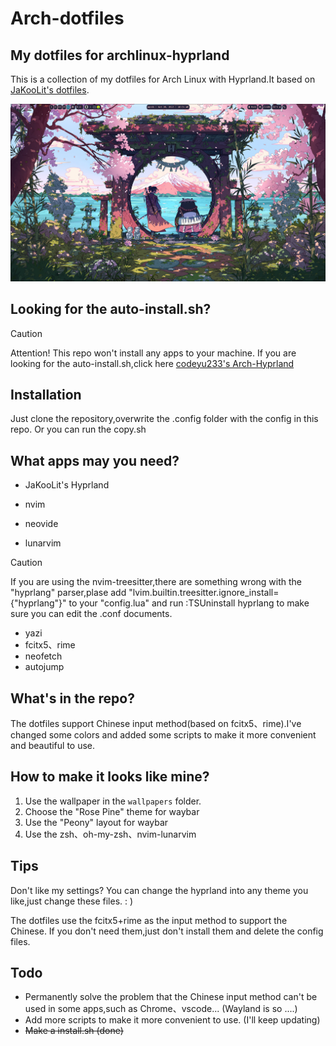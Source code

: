 # Arch-dotfiles
## My dotfiles for archlinux-hyprland
This is a collection of my dotfiles for Arch Linux with Hyprland.It based on [JaKooLit's dotfiles](https://github.com/JaKooLit/Hyprland-Dots/tree/main).

![](./display.png)

## Looking for the auto-install.sh?
> [!CAUTION]
> Attention! This repo won't install any apps to your machine.
If you are looking for the auto-install.sh,click here [codeyu233's Arch-Hyprland](https://github.com/codeYu233/Arch-Hyprland)

## Installation
Just clone the repository,overwrite the .config folder with the config in this repo. 
Or you can run the copy.sh

## What apps may you need?
- JaKooLit's Hyprland
   
- nvim
- neovide
- lunarvim
> [!CAUTION]
> If you are using the nvim-treesitter,there are something wrong with the "hyprlang" parser,plase add "lvim.builtin.treesitter.ignore_install={"hyprlang"}" to your "config.lua" and run :TSUninstall hyprlang to make sure you can edit the .conf documents.  
- yazi
- fcitx5、rime
- neofetch
- autojump

## What's in the repo?
The dotfiles support Chinese input method(based on fcitx5、rime).I've changed some colors and added some scripts to make it more convenient and beautiful to use.

## How to make it looks like mine?
1. Use the wallpaper in the `wallpapers` folder.
2. Choose the "Rose Pine" theme for waybar
3. Use the "Peony" layout for waybar
4. Use the zsh、oh-my-zsh、nvim-lunarvim

## Tips
Don't like my settings?
You can change the hyprland into any theme you like,just change these files. : )

The dotfiles use the fcitx5+rime as the input method to support the Chinese.
If you don't need them,just don't install them and delete the config files.

## Todo
- Permanently solve the problem that the Chinese input method can't be used in some apps,such as Chrome、vscode...  (Wayland is so ....)
- Add more scripts to make it more convenient to use. (I'll keep updating)
- ~~Make a install.sh (done)~~
